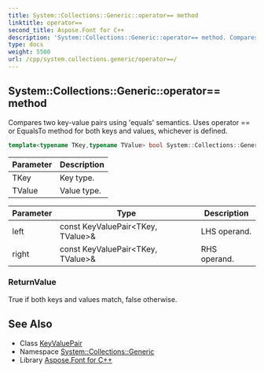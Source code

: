 ```yaml
---
title: System::Collections::Generic::operator== method
linktitle: operator==
second_title: Aspose.Font for C++
description: 'System::Collections::Generic::operator== method. Compares two key-value pairs using ''equals'' semantics. Uses operator == or EqualsTo method for both keys and values, whichever is defined in C++.'
type: docs
weight: 5500
url: /cpp/system.collections.generic/operator==/
---
```

## System::Collections::Generic::operator== method


Compares two key-value pairs using 'equals' semantics. Uses operator == or EqualsTo method for both keys and values, whichever is defined.

```cpp
template<typename TKey,typename TValue> bool System::Collections::Generic::operator==(const KeyValuePair<TKey, TValue> &left, const KeyValuePair<TKey, TValue> &right)
```


| Parameter | Description |
| --- | --- |
| TKey | Key type. |
| TValue | Value type. |

| Parameter | Type | Description |
| --- | --- | --- |
| left | const KeyValuePair\<TKey, TValue\>\& | LHS operand. |
| right | const KeyValuePair\<TKey, TValue\>\& | RHS operand. |

### ReturnValue

True if both keys and values match, false otherwise.

## See Also

* Class [KeyValuePair](../keyvaluepair/)
* Namespace [System::Collections::Generic](../)
* Library [Aspose.Font for C++](../../)

